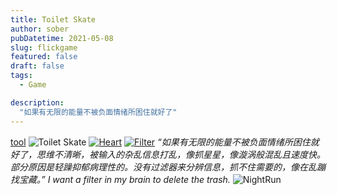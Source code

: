 ```yaml
---
title: Toilet Skate
author: sober
pubDatetime: 2021-05-08
slug: flickgame
featured: false
draft: false
tags:
  - Game

description:
  "如果有无限的能量不被负面情绪所困住就好了"
---
```


[tool](https://video-to-markdown.marcomontalbano.com/)
![Toilet Skate](https://i.loli.net/2021/05/08/X3ij5I2arvdkN1Z.jpg)
[![Heart](https://res.cloudinary.com/marcomontalbano/image/upload/v1620404566/video_to_markdown/images/youtube--oZwrtraxcJk-c05b58ac6eb4c4700831b2b3070cd403.jpg)](https://www.youtube.com/watch?v=oZwrtraxcJk "Heart")
[![Filter](https://res.cloudinary.com/marcomontalbano/image/upload/v1620404632/video_to_markdown/images/youtube--Dz4inxGpQXI-c05b58ac6eb4c4700831b2b3070cd403.jpg)](https://www.youtube.com/watch?v=Dz4inxGpQXI "Filter")
*“如果有无限的能量不被负面情绪所困住就好了，思维不清晰，被输入的杂乱信息打乱，像抓星星，像漩涡般混乱且速度快。部分原因是轻躁抑郁病理性的。没有过滤器来分辨信息，抓不住需要的，像在乱蹦找宝藏。”
I want a filter in my brain to delete the trash.*
![NightRun](https://i.loli.net/2021/05/08/vyKDgmfr2ipSG4N.png)
